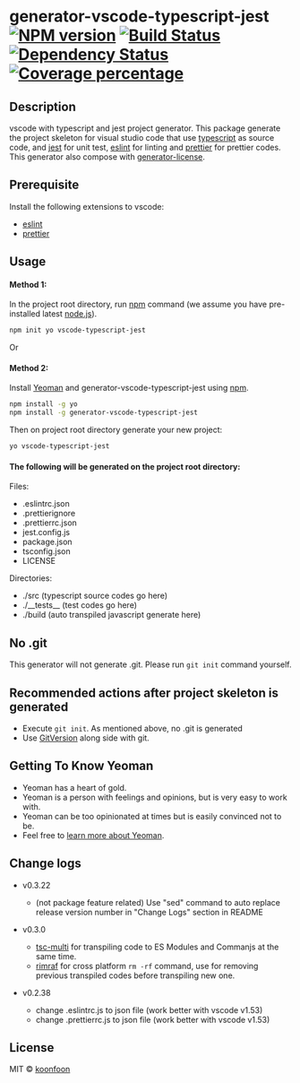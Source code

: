 # generator-vscode-typescript-jest [![NPM version][npm-image]][npm-url] [![Build Status][travis-image]][travis-url] [![Dependency Status][daviddm-image]][daviddm-url] [![Coverage percentage][coveralls-image]][coveralls-url]

## Description

vscode with typescript and jest project generator. This package generate the project skeleton for visual studio code that use [typescript](https://www.typescriptlang.org/) as source code, and [jest](https://jestjs.io/) for unit test, [eslint](https://marketplace.visualstudio.com/items?itemName=dbaeumer.vscode-eslint) for linting and [prettier](https://marketplace.visualstudio.com/items?itemName=esbenp.prettier-vscode) for prettier codes. This generator also compose with [generator-license](https://github.com/jozefizso/generator-license).

## Prerequisite

Install the following extensions to vscode:

- [eslint](https://marketplace.visualstudio.com/items?itemName=dbaeumer.vscode-eslint)
- [prettier](https://marketplace.visualstudio.com/items?itemName=esbenp.prettier-vscode)

## Usage

#### Method 1:

In the project root directory, run [npm](https://www.npmjs.com/) command (we assume you have pre-installed latest [node.js](https://nodejs.org/)).

```bash
npm init yo vscode-typescript-jest
```

Or

#### Method 2:

Install [Yeoman](http://yeoman.io) and generator-vscode-typescript-jest using [npm](https://www.npmjs.com/).

```bash
npm install -g yo
npm install -g generator-vscode-typescript-jest
```

Then on project root directory generate your new project:

```bash
yo vscode-typescript-jest
```

#### The following will be generated on the project root directory:

Files:

- .eslintrc.json
- .prettierignore
- .prettierrc.json
- jest.config.js
- package.json
- tsconfig.json
- LICENSE

Directories:

- ./src (typescript source codes go here)
- ./\_\_tests\_\_ (test codes go here)
- ./build (auto transpiled javascript generate here)

## No .git

This generator will not generate .git. Please run `git init` command yourself.

## Recommended actions after project skeleton is generated

- Execute `git init`. As mentioned above, no .git is generated
- Use [GitVersion](https://gitversion.net/docs/why) along side with git.

## Getting To Know Yeoman

- Yeoman has a heart of gold.
- Yeoman is a person with feelings and opinions, but is very easy to work with.
- Yeoman can be too opinionated at times but is easily convinced not to be.
- Feel free to [learn more about Yeoman](http://yeoman.io/).

## Change logs

- v0.3.22
  - (not package feature related) Use "sed" command to auto replace release version number in "Change Logs" section in README

- v0.3.0
  - [tsc-multi](https://www.npmjs.com/package/tsc-multi) for transpiling code to ES Modules and Commanjs at the same time.
  - [rimraf](https://www.npmjs.com/package/rimraf) for cross platform ```rm -rf``` command, use for removing previous transpiled codes before transpiling new one.  
- v0.2.38
  - change .eslintrc.js to json file (work better with vscode v1.53)
  - change .prettierrc.js to json file (work better with vscode v1.53)

## License

MIT © [koonfoon]()

[npm-image]: https://badge.fury.io/js/generator-vscode-typescript-jest.svg
[npm-url]: https://npmjs.org/package/generator-vscode-typescript-jest
[travis-image]: https://travis-ci.com/koonfoon/generator-vscode-typescript-jest.svg?token=yJgkyS3HsipTuKYxttC9&branch=develop
[travis-url]: https://travis-ci.com/koonfoon/generator-vscode-typescript-jest
[daviddm-image]: https://david-dm.org/koonfoon/generator-vscode-typescript-jest.svg?theme=shields.io
[daviddm-url]: https://david-dm.org/koonfoon/generator-vscode-typescript-jest
[coveralls-image]: https://coveralls.io/repos/github/koonfoon/generator-vscode-typescript-jest/badge.svg?branch=master
[coveralls-url]: https://coveralls.io/r/koonfoon/generator-vscode-typescript-jest
